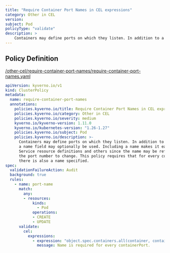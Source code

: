 ```yaml
---
title: "Require Container Port Names in CEL expressions"
category: Other in CEL
version: 
subject: Pod
policyType: "validate"
description: >
    Containers may define ports on which they listen. In addition to a port number, a name field may optionally be used. Including a name makes it easier when defining Service resource definitions and others since the name may be referenced allowing the port number to change. This policy requires that for every containerPort defined there is also a name specified.      
---
```


## Policy Definition
<a href="https://github.com/kyverno/policies/raw/main//other-cel/require-container-port-names/require-container-port-names.yaml" target="-blank">/other-cel/require-container-port-names/require-container-port-names.yaml</a>

```yaml
apiVersion: kyverno.io/v1
kind: ClusterPolicy
metadata:
  name: require-container-port-names
  annotations:
    policies.kyverno.io/title: Require Container Port Names in CEL expressions
    policies.kyverno.io/category: Other in CEL 
    policies.kyverno.io/severity: medium
    kyverno.io/kyverno-version: 1.11.0
    kyverno.io/kubernetes-version: "1.26-1.27"
    policies.kyverno.io/subject: Pod
    policies.kyverno.io/description: >-
      Containers may define ports on which they listen. In addition to a port number,
      a name field may optionally be used. Including a name makes it easier when defining
      Service resource definitions and others since the name may be referenced allowing
      the port number to change. This policy requires that for every containerPort defined
      there is also a name specified.      
spec:
  validationFailureAction: Audit
  background: true
  rules:
    - name: port-name
      match:
        any:
        - resources:
            kinds:
              - Pod
            operations:
            - CREATE
            - UPDATE
      validate:
        cel:
          expressions:
            - expression: "object.spec.containers.all(container, container.?ports.orValue([]).all(port, has(port.name)))"
              message: Name is required for every containerPort.


```
